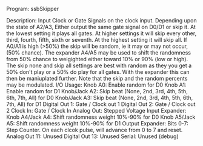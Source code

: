 Program: ssbSkipper

Description:
    Input Clock or Gate Signals on the clock input.
    Depending upon the state of A2/A3, Either output the same gate signal on
    D0/D1 or skip it. At the lowest setting it plays all gates. At higher settings
    it will skip every other, third, fourth, fifth, sixth or seventh. At the highest
    setting it will skip all. If A0/A1 is high (>50%) the skip will be random, ie 
    it may or may not occur, (50% chance). The expander A4/A5 may be used to 
    shift the randomness from 50% chance to weigighted either toward 10% or
    90% (low or high).
    The skip none and skip all settings are best with random as they you get
    a 50% don't play or a 50% do play for all gates. With the expander this 
    can then be maniuplated further. Note that the skip and the random 
    percents may be modulated.
    I/O Usage:
        Knob A0:         Enable random for D0
        Knob A1:         Enable random for D1
        Knob/Jack A2:    Skip beat (None, 2nd, 3rd, 4th, 5th, 6th, 7th, All) for D0
        Knob/Jack A3:    Skip beat (None, 2nd, 3rd, 4th, 5th, 6th, 7th, All) for D1
        Digital Out 1:   Gate / Clock out 1
        Digital Out 2:   Gate / Clock out 2
        Clock In:        Gate / Clock In
        Analog Out:      Stepped Voltage
    Input Expander:
        Knob A4/Jack A4: Shift randomness weight 10%-90% for D0
        Knob A5/Jack A5: Shift randomness weight 10%-90% for D1
    Output Expander:
        Bits 0-7:        Step Counter. On each clcok pulse, will advance from 0 to 7 and reset.
        Analog Out 11:   Unused
        Digital Out 13:  Unused
    Serial:              Unused (debug)

